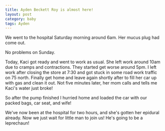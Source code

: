 ```yaml
---
title: Ayden Beckett Roy is almost here!
layout: post
category: baby
tags: Ayden
---
```

We went to the hospital Saturday morning around 6am. Her mucus plug had come out. 

No problems on Sunday.

Today, Kaci got ready and went to work as usual. She left work around 10am due to cramps and contractions. They started get worse around 5pm. I left work after closing the store at 7:30 and got stuck in some road work traffic on 75 north. Finally get home and leave again shortly after to fill her car up with gas and clean it out. Not five minutes later, her mom calls and tells me Kaci's water just broke! 

So after the pump finished I hurried home and loaded the car with our packed bags, car seat, and wife! 

We've now been at the hospital for two hours, and she's gotten her epidural already. Now we just wait for little man to join us! He's going to be a leprechaun! 
